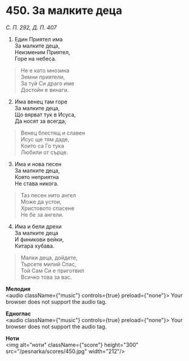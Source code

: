 # 450. За малките деца

_С. П. 292, Д. П. 407_

1. Един Приятел има  
За малките деца,  
Неизменим Приятел,  
Горе на небеса.  

> Не е като мнозина  
> Земни приятели,  
> За туй Си драго име  
> Достойн е винаги.  

2. Има венец там горе  
За малките деца,  
Що вярват тук в Исуса,  
Да носят за всегда,  

> Венец блестящ и славен  
> Исус ще тям даде,  
> Които са Го тука  
> Любили от сърце.  

3. Има и нова песен  
За малките деца,  
Която неприятна  
Не става никога.  

> Таз песен нито ангел  
> Може да устои,  
> Христовото спасене  
> Не бе за ангели.  

4. Има и бели дрехи  
За малките деца  
И финикови вейки,  
Китара хубава.  

> Малки деца, дойдете,  
> Търсете милий Спас,  
> Той Сам Си е приготвил  
> Всичко това за вас.

**Мелодия**  
<audio className={"music"} controls={true} preload={"none"}>
    <source src="/pesnarka/mp3/450.mp3" type="audio/mpeg"/>
    Your browser does not support the audio tag.
</audio>

**Едноглас**  
<audio className={"music"} controls={true} preload={"none"}>
    <source src="/pesnarka/transp/450.mp3" type="audio/mpeg"/>
    Your browser does not support the audio tag.
</audio>

**Ноти**  
<img alt="ноти" className={"score"} height="300" src="/pesnarka/scores/450.jpg" width="212"/>
